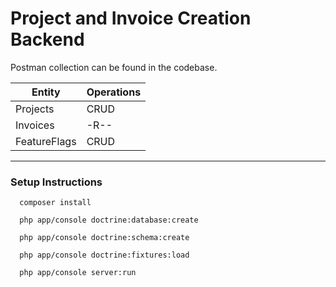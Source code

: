 # Project and Invoice Creation Backend

Postman collection can be found in the codebase.

| Entity        | Operations    |
| ------------- | ------------- |
| Projects      | CRUD          |
| Invoices      | -R--          |
| FeatureFlags  | CRUD          |
________
### Setup Instructions

```console
  composer install
```

```console
  php app/console doctrine:database:create
```

```console
  php app/console doctrine:schema:create
```

```console
  php app/console doctrine:fixtures:load
```

```console
  php app/console server:run
```
